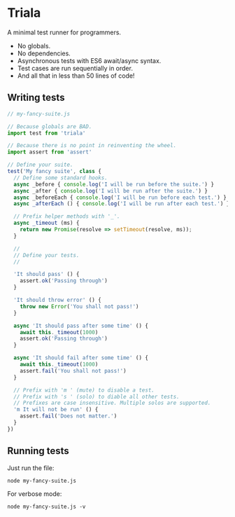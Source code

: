 # Triala

A minimal test runner for programmers.
* No globals.
* No dependencies.
* Asynchronous tests with ES6 await/async syntax.
* Test cases are run sequentially in order.
* And all that in less than 50 lines of code!

## Writing tests


```JavaScript
// my-fancy-suite.js

// Because globals are BAD.
import test from 'triala'

// Because there is no point in reinventing the wheel.
import assert from 'assert'

// Define your suite.
test('My fancy suite', class {
  // Define some standard hooks.
  async _before { console.log('I will be run before the suite.') }
  async _after { console.log('I will be run after the suite.') }
  async _beforeEach { console.log('I will be run before each test.') }
  async _afterEach () { console.log('I will be run after each test.') }

  // Prefix helper methods with '_'.
  async _timeout (ms) {
    return new Promise(resolve => setTimeout(resolve, ms));
  }

  //
  // Define your tests.
  //

  'It should pass' () {
    assert.ok('Passing through')
  }

  'It should throw error' () {
    throw new Error('You shall not pass!')
  }

  async 'It should pass after some time' () {
    await this._timeout(1000)
    assert.ok('Passing through')
  }

  async 'It should fail after some time' () {
    await this._timeout(1000)
    assert.fail('You shall not pass!')
  }

  // Prefix with 'm ' (mute) to disable a test.
  // Prefix with 's ' (solo) to diable all other tests.
  // Prefixes are case insensitive. Multiple solos are supported.
  'm It will not be run' () {
    assert.fail('Does not matter.')
  }
})

```

## Running tests

Just run the file:
```
node my-fancy-suite.js
```
For verbose mode:
```
node my-fancy-suite.js -v
```
